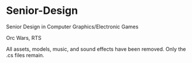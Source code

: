 # Senior-Design
 Senior Design in Computer Graphics/Electronic Games
 
 Orc Wars, RTS

All assets, models, music, and sound effects have been removed. Only the .cs files remain.
